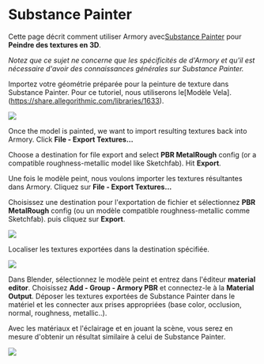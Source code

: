 # Substance Painter

Cette page décrit comment utiliser Armory avec[Substance Painter](https://www.allegorithmic.com/products/substance-painter) pour **Peindre des textures en 3D**.

*Notez que ce sujet ne concerne que les spécificités de d'Armory et qu'il est nécessaire d'avoir des connaissances générales sur Substance Painter.*

Importez votre géométrie préparée pour la peinture de texture dans Substance Painter. Pour ce tutoriel, nous utiliserons le[Modèle Vela].(https://share.allegorithmic.com/libraries/1633).

![](./tooling/img/subst/0.jpg)

Once the model is painted, we want to import resulting textures back into Armory. Click **File - Export Textures...**

Choose a destination for file export and select **PBR MetalRough** config (or a compatible roughness-metallic model like Sketchfab). Hit **Export**.


Une fois le modèle peint, nous voulons importer les textures résultantes dans Armory. Cliquez sur **File - Export Textures...**

Choisissez une destination pour l'exportation de fichier et sélectionnez **PBR MetalRough** config (ou un modèle compatible roughness-metallic comme Sketchfab). puis cliquez sur **Export**.





![](./tooling/img/subst/1.jpg)

Localiser les textures exportées dans la destination spécifiée.

![](./tooling/img/subst/2.jpg)

Dans Blender, sélectionnez le modèle peint et entrez dans l'éditeur **material editor**. Choisissez **Add - Group - Armory PBR** et connectez-le à la **Material Output**. Déposer les textures exportées de Substance Painter dans le matériel et les connecter aux prises appropriées (base color, occlusion, normal, roughness, metallic..).

Avec les matériaux et l'éclairage et en jouant la scène, vous serez en mesure d'obtenir un résultat similaire à celui de Substance Painter.

![](./tooling/img/subst/3.jpg)
